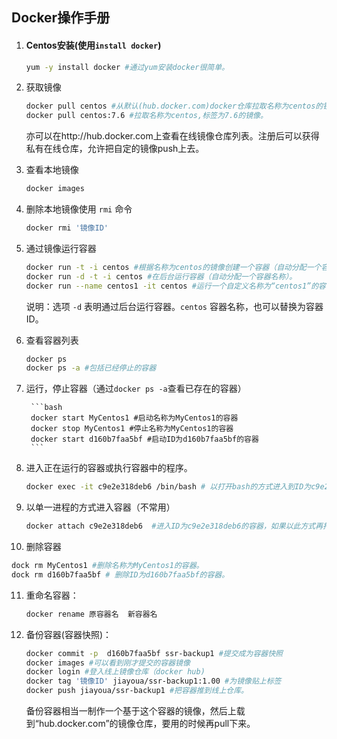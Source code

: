 ## Docker操作手册

1. #### Centos安装(使用`install docker`)

   ~~~bash
   yum -y install docker #通过yum安装docker很简单。
   ~~~

2. 获取镜像

      ```bash
      docker pull centos #从默认(hub.docker.com)docker仓库拉取名称为centos的镜像。
      docker pull centos:7.6 #拉取名称为centos,标签为7.6的镜像。
      ```

      亦可以在http://hub.docker.com上查看在线镜像仓库列表。注册后可以获得私有在线仓库，允许把自定的镜像push上去。

3. 查看本地镜像

      ```bash
      docker images
      ```

4. 删除本地镜像使用 `rmi` 命令
      ```bash
      docker rmi '镜像ID'
      ```

5. 通过镜像运行容器
      ```bash
      docker run -t -i centos #根据名称为centos的镜像创建一个容器（自动分配一个容器名称），并且进入容器的终端。
      docker run -d -t -i centos #在后台运行容器（自动分配一个容器名称）。
      docker run --name centos1 -it centos #运行一个自定义名称为“centos1”的容器。并且进入容器的终端。
      ```
      说明：选项 `-d` 表明通过后台运行容器。`centos` 容器名称，也可以替换为容器ID。

6. 查看容器列表
      ```bash
      docker ps 
      docker ps -a #包括已经停止的容器
      ```

7. 运行，停止容器（通过`docker ps -a`查看已存在的容器）

        ```bash
        docker start MyCentos1 #启动名称为MyCentos1的容器
        docker stop MyCentos1 #停止名称为MyCentos1的容器
        docker start d160b7faa5bf #启动ID为d160b7faa5bf的容器
        ```

8. 进入正在运行的容器或执行容器中的程序。

   ```bash
   docker exec -it c9e2e318deb6 /bin/bash # 以打开bash的方式进入到ID为c9e2e318deb6的容器,执行此命令之前必须确保此容器正在运行。此命令亦可解释为执行容器中的bash程序。
   ```

9. 以单一进程的方式进入容器（不常用）

   ```bash
   docker attach c9e2e318deb6  #进入ID为c9e2e318deb6的容器，如果以此方式再打开一个终端，实际上他们运行在容器的同一个进程上。若一个终端退出，别的终端也会退出。退出时会停止容器运行
   ```

   

10. 删除容器

   ```bash
   dock rm MyCentos1 #删除名称为MyCentos1的容器。
   dock rm d160b7faa5bf # 删除ID为d160b7faa5bf的容器。
   ```

11. 重命名容器：

     ```bash
     docker rename 原容器名  新容器名
     ```

     

12. 备份容器(容器快照)：

     ```bash
     docker commit -p  d160b7faa5bf ssr-backup1 #提交成为容器快照
     docker images #可以看到刚才提交的容器镜像
     docker login #登入线上镜像仓库（docker hub)
     docker tag '镜像ID' jiayoua/ssr-backup1:1.00 #为镜像贴上标签
     docker push jiayoua/ssr-backup1 #把容器推到线上仓库。
     
     ```
       备份容器相当一制作一个基于这个容器的镜像，然后上载到“hub.docker.com”的镜像仓库，要用的时候再pull下来。 





